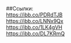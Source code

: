 ##Ссылки:  
https://ibb.co/PDRdTJB  
https://ibb.co/LNNx9Qx  
https://ibb.co/1LK4gVH  
https://ibb.co/DL7KRmQ  
